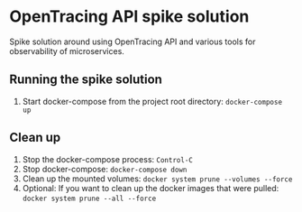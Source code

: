# OpenTracing API spike solution

Spike solution around using OpenTracing API and various tools for observability of microservices.

## Running the spike solution

1. Start docker-compose from the project root directory: `docker-compose up`

## Clean up

1. Stop the docker-compose process: `Control-C`
1. Stop docker-compose: `docker-compose down`
1. Clean up the mounted volumes: `docker system prune --volumes --force`
1. Optional: If you want to clean up the docker images that were pulled: `docker system prune --all --force`


